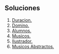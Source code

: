 ## Soluciones

1. [Duracion.](https://github.com/FelixELM/EjerciciosOPP/blob/master/LeonMolinaFelixEnrique/Duracion/Program.cs)
2. [Domino.](https://github.com/FelixELM/EjerciciosOPP/blob/master/LeonMolinaFelixEnrique/Domino/Program.cs)
3. [Alumnos.](https://github.com/mariosky/EjerciciosOPP/blob/master/LeonMolinaFelixEnrique/Alumnos/Program.cs)
4. [Musicos.]()
5. [Ilustrador.]()
6. [Musicos Abstractos.]()
